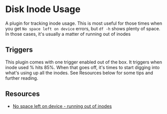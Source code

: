 Disk Inode Usage
================

A plugin for tracking inode usage. This is most useful for those times when you get `No space left on device` errors, but `df -h` shows plenty of space. In those cases, it's usually a matter of running out of inodes


Triggers
--------

This plugin comes with one trigger enabled out of the box. It triggers when inode used % hits 85%. When that goes off, it's times to start digging into what's using up all the inodes. See Resources below for some tips and further reading.

Resources
---------

 * [No space left on device - running out of inodes](http://www.ivankuznetsov.com/2010/02/no-space-left-on-device-running-out-of-inodes.html)
